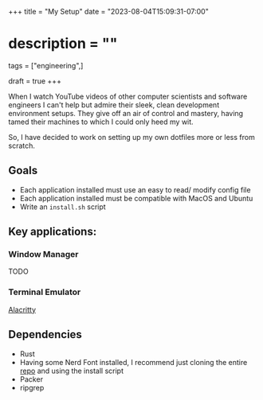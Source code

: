 +++
title = "My Setup"
date = "2023-08-04T15:09:31-07:00"
# description = ""

tags = ["engineering",]

draft = true
+++


When I watch YouTube videos of other computer scientists and software engineers I can't help but admire their sleek, clean development environment setups. They give off an air of control and mastery, having tamed their machines to which I could only heed my wit.

So, I have decided to work on setting up my own dotfiles more or less from scratch.

## Goals

- Each application installed must use an easy to read/ modify config file
- Each application installed must be compatible with MacOS and Ubuntu
- Write an `install.sh` script

## Key applications:

### Window Manager
TODO

### Terminal Emulator
[Alacritty](https://alacritty.org/)


## Dependencies

- Rust
- Having some Nerd Font installed, I recommend just cloning the entire [repo](https://github.com/ryanoasis/nerd-fonts) and using the install script
- Packer 
- ripgrep
